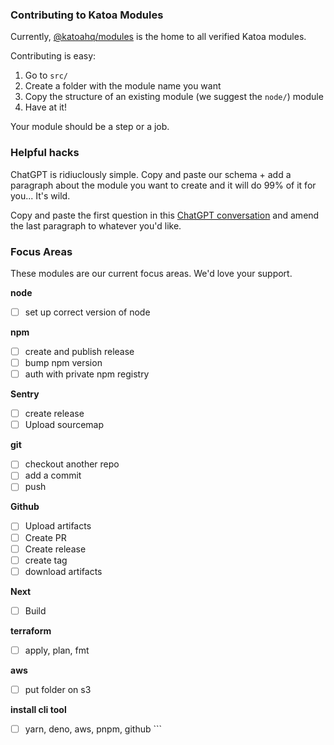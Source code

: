 ### Contributing to Katoa Modules

Currently, [@katoahq/modules](https://github.com/katoahq/modules) is the home
to all verified Katoa modules.

Contributing is easy:

1. Go to `src/`
2. Create a folder with the module name you want
3. Copy the structure of an existing module (we suggest the `node/`) module
4. Have at it!

Your module should be a step or a job.

### Helpful hacks

ChatGPT is ridiuclously simple. Copy and paste our schema + add a paragraph
about the module you want to create and it will do 99% of it for you... It's
wild.

Copy and paste the first question in this
[ChatGPT conversation](https://sharegpt.com/c/50jlJWL) and amend the last
paragraph to whatever you'd like.

### Focus Areas

These modules are our current focus areas. We'd love your support.

**node**

- [ ] set up correct version of node

**npm**

- [ ] create and publish release
- [ ] bump npm version
- [ ] auth with private npm registry

**Sentry**

- [ ] create release
- [ ] Upload sourcemap

**git**

- [ ] checkout another repo
- [ ] add a commit
- [ ] push

**Github**

- [ ] Upload artifacts
- [ ] Create PR
- [ ] Create release
- [ ] create tag
- [ ] download artifacts

**Next**

- [ ] Build

**terraform**

- [ ] apply, plan, fmt

**aws**

- [ ] put folder on s3

**install cli tool**

- [ ] yarn, deno, aws, pnpm, github \`\`\`
